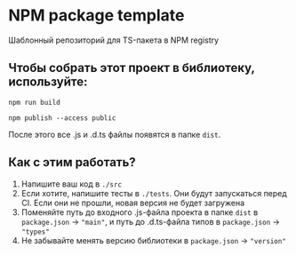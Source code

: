 # NPM package template

Шаблонный репозиторий для TS-пакета в NPM registry

## Чтобы собрать этот проект в библиотеку, используйте:

```shell
npm run build
```
```shell
npm publish --access public
```

После этого все .js и .d.ts файлы появятся в папке `dist`.

## Как с этим работать?

1. Напишите ваш код в `./src`
2. Если хотите, напишите тесты в `./tests`. Они будут запускаться перед CI. Если они не прошли, новая версия не будет загружена
3. Поменяйте путь до входного .js-файла проекта в папке `dist` в `package.json` -> `"main"`, и путь до .d.ts-файла типов в `package.json` -> `"types"`
4. Не забывайте менять версию библиотеки в `package.json` -> `"version"`
